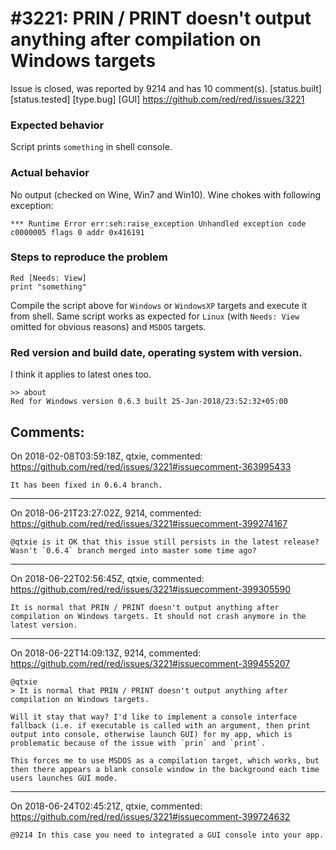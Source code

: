 
#3221: PRIN / PRINT doesn't output anything after compilation on Windows targets
================================================================================
Issue is closed, was reported by 9214 and has 10 comment(s).
[status.built] [status.tested] [type.bug] [GUI]
<https://github.com/red/red/issues/3221>

### Expected behavior
Script prints `something` in shell console.
### Actual behavior
No output (checked on Wine, Win7 and Win10). 
Wine chokes with following exception:
```
*** Runtime Error err:seh:raise_exception Unhandled exception code c0000005 flags 0 addr 0x416191
```
### Steps to reproduce the problem
```Red
Red [Needs: View]
print "something"
```
Compile the script above for `Windows` or `WindowsXP` targets and execute it from shell. Same script  works as expected for `Linux` (with `Needs: View` omitted for obvious reasons) and `MSDOS` targets.

### Red version and build date, operating system with version.
I think it applies to latest ones too.
```Red
>> about
Red for Windows version 0.6.3 built 25-Jan-2018/23:52:32+05:00
```


Comments:
--------------------------------------------------------------------------------

On 2018-02-08T03:59:18Z, qtxie, commented:
<https://github.com/red/red/issues/3221#issuecomment-363995433>

    It has been fixed in 0.6.4 branch.

--------------------------------------------------------------------------------

On 2018-06-21T23:27:02Z, 9214, commented:
<https://github.com/red/red/issues/3221#issuecomment-399274167>

    @qtxie is it OK that this issue still persists in the latest release? Wasn't `0.6.4` branch merged into master some time ago?

--------------------------------------------------------------------------------

On 2018-06-22T02:56:45Z, qtxie, commented:
<https://github.com/red/red/issues/3221#issuecomment-399305590>

    It is normal that PRIN / PRINT doesn't output anything after compilation on Windows targets. It should not crash anymore in the latest version.

--------------------------------------------------------------------------------

On 2018-06-22T14:09:13Z, 9214, commented:
<https://github.com/red/red/issues/3221#issuecomment-399455207>

    @qtxie 
    > It is normal that PRIN / PRINT doesn't output anything after compilation on Windows targets.
    
    Will it stay that way? I'd like to implement a console interface fallback (i.e. if executable is called with an argument, then print output into console, otherwise launch GUI) for my app, which is problematic because of the issue with `prin` and `print`. 
    
    This forces me to use MSDOS as a compilation target, which works, but then there appears a blank console window in the background each time users launches GUI mode.

--------------------------------------------------------------------------------

On 2018-06-24T02:45:21Z, qtxie, commented:
<https://github.com/red/red/issues/3221#issuecomment-399724632>

    @9214 In this case you need to integrated a GUI console into your app. 

